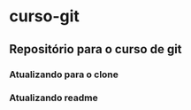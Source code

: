 # curso-git

## Repositório para o curso de git

### Atualizando para o clone
### Atualizando readme
